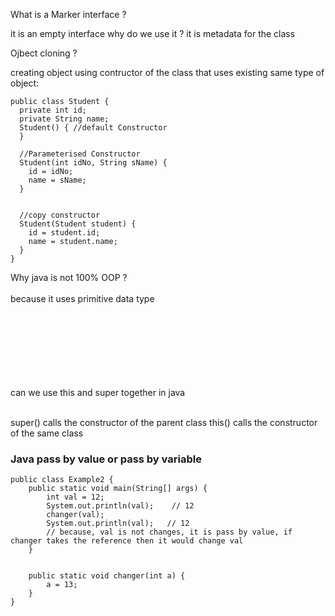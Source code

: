 What is a Marker interface ? 

it is an empty interface 
why do we use it ? it is metadata for the class 


Ojbect cloning ? 

creating object using contructor of the class that uses existing same type of object: 


```
public class Student {
  private int id;
  private String name;
  Student() { //default Constructor
  }

  //Parameterised Constructor
  Student(int idNo, String sName) {
    id = idNo;
    name = sName;
  }
  
  
  //copy constructor
  Student(Student student) {
    id = student.id;
    name = student.name;
  }
}
```


Why java is not 100% OOP ? <br/><br/>
because it uses primitive data type 
<br/><br/>
<br/><br/>
<br/><br/>
<br/><br/>

can we use this and super together in java
<br/><br/>

super() calls the constructor of the parent class 
this() calls the constructor of the same class 


### Java pass by value or pass by variable

``` 
public class Example2 {
    public static void main(String[] args) {
        int val = 12;  
        System.out.println(val);    // 12 
        changer(val); 
        System.out.println(val);   // 12 
        // because, val is not changes, it is pass by value, if changer takes the reference then it would change val 
    }


    public static void changer(int a) {
        a = 13;
    }
}
```

